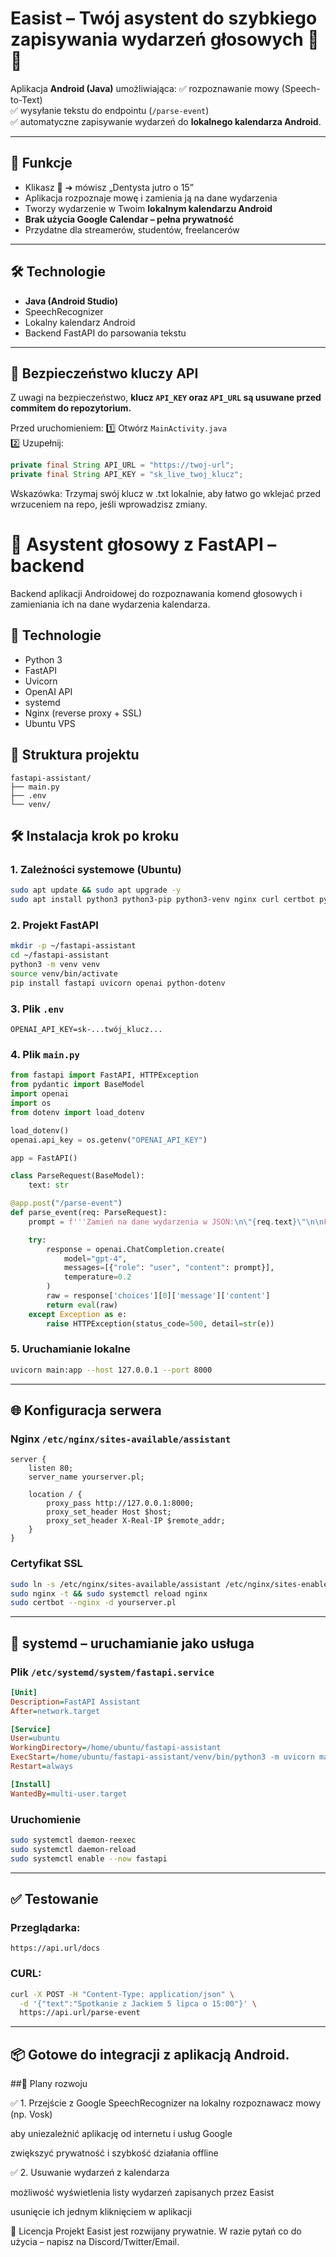 # Easist – Twój asystent do szybkiego zapisywania wydarzeń głosowych 📅🎤

Aplikacja **Android (Java)** umożliwiająca:
✅ rozpoznawanie mowy (Speech-to-Text)  
✅ wysyłanie tekstu do endpointu (`/parse-event`)  
✅ automatyczne zapisywanie wydarzeń do **lokalnego kalendarza Android**.

---

## 🚀 Funkcje
- Klikasz 🎤 ➔ mówisz „Dentysta jutro o 15”
- Aplikacja rozpoznaje mowę i zamienia ją na dane wydarzenia
- Tworzy wydarzenie w Twoim **lokalnym kalendarzu Android**
- **Brak użycia Google Calendar – pełna prywatność**
- Przydatne dla streamerów, studentów, freelancerów

---

## 🛠️ Technologie
- **Java (Android Studio)**
- SpeechRecognizer
- Lokalny kalendarz Android
- Backend FastAPI do parsowania tekstu

---

## 🔐 Bezpieczeństwo kluczy API

Z uwagi na bezpieczeństwo,
**klucz `API_KEY` oraz `API_URL` są usuwane przed commitem do repozytorium.**

Przed uruchomieniem:
1️⃣ Otwórz `MainActivity.java`  
2️⃣ Uzupełnij:
```java
private final String API_URL = "https://twoj-url";
private final String API_KEY = "sk_live_twoj_klucz";
```
Wskazówka:
Trzymaj swój klucz w .txt lokalnie, aby łatwo go wklejać przed wrzuceniem na repo, jeśli wprowadzisz zmiany.

# 📅 Asystent głosowy z FastAPI – backend

Backend aplikacji Androidowej do rozpoznawania komend głosowych i zamieniania ich na dane wydarzenia kalendarza.

## 🔧 Technologie
- Python 3
- FastAPI
- Uvicorn
- OpenAI API
- systemd
- Nginx (reverse proxy + SSL)
- Ubuntu VPS

## 🧱 Struktura projektu
```
fastapi-assistant/
├── main.py
├── .env
└── venv/
```

## 🛠️ Instalacja krok po kroku

### 1. Zależności systemowe (Ubuntu)
```bash
sudo apt update && sudo apt upgrade -y
sudo apt install python3 python3-pip python3-venv nginx curl certbot python3-certbot-nginx -y
```

### 2. Projekt FastAPI
```bash
mkdir -p ~/fastapi-assistant
cd ~/fastapi-assistant
python3 -m venv venv
source venv/bin/activate
pip install fastapi uvicorn openai python-dotenv
```

### 3. Plik `.env`
```env
OPENAI_API_KEY=sk-...twój_klucz...
```

### 4. Plik `main.py`
```python
from fastapi import FastAPI, HTTPException
from pydantic import BaseModel
import openai
import os
from dotenv import load_dotenv

load_dotenv()
openai.api_key = os.getenv("OPENAI_API_KEY")

app = FastAPI()

class ParseRequest(BaseModel):
    text: str

@app.post("/parse-event")
def parse_event(req: ParseRequest):
    prompt = f'''Zamień na dane wydarzenia w JSON:\n\"{req.text}\"\n\nFormat:\n{{\n  "title": "...",\n  "date": "RRRR-MM-DD",\n  "time": "GG:MM"\n}}'''

    try:
        response = openai.ChatCompletion.create(
            model="gpt-4",
            messages=[{"role": "user", "content": prompt}],
            temperature=0.2
        )
        raw = response['choices'][0]['message']['content']
        return eval(raw)
    except Exception as e:
        raise HTTPException(status_code=500, detail=str(e))
```

### 5. Uruchamianie lokalne
```bash
uvicorn main:app --host 127.0.0.1 --port 8000
```

---

## 🌐 Konfiguracja serwera

### Nginx `/etc/nginx/sites-available/assistant`
```nginx
server {
    listen 80;
    server_name yourserver.pl;

    location / {
        proxy_pass http://127.0.0.1:8000;
        proxy_set_header Host $host;
        proxy_set_header X-Real-IP $remote_addr;
    }
}
```

### Certyfikat SSL
```bash
sudo ln -s /etc/nginx/sites-available/assistant /etc/nginx/sites-enabled/
sudo nginx -t && sudo systemctl reload nginx
sudo certbot --nginx -d yourserver.pl
```

---

## 🚀 systemd – uruchamianie jako usługa

### Plik `/etc/systemd/system/fastapi.service`
```ini
[Unit]
Description=FastAPI Assistant
After=network.target

[Service]
User=ubuntu
WorkingDirectory=/home/ubuntu/fastapi-assistant
ExecStart=/home/ubuntu/fastapi-assistant/venv/bin/python3 -m uvicorn main:app --host 127.0.0.1 --port 8000
Restart=always

[Install]
WantedBy=multi-user.target
```

### Uruchomienie
```bash
sudo systemctl daemon-reexec
sudo systemctl daemon-reload
sudo systemctl enable --now fastapi
```

---

## ✅ Testowanie

### Przeglądarka:
`https://api.url/docs`

### CURL:
```bash
curl -X POST -H "Content-Type: application/json" \
  -d '{"text":"Spotkanie z Jackiem 5 lipca o 15:00"}' \
  https://api.url/parse-event
```

---

## 📦 Gotowe do integracji z aplikacją Android.


##🚧 Plany rozwoju

✅ 1. Przejście z Google SpeechRecognizer na lokalny rozpoznawacz mowy (np. Vosk)

aby uniezależnić aplikację od internetu i usług Google

zwiększyć prywatność i szybkość działania offline

✅ 2. Usuwanie wydarzeń z kalendarza

możliwość wyświetlenia listy wydarzeń zapisanych przez Easist

usunięcie ich jednym kliknięciem w aplikacji

📜 Licencja
Projekt Easist jest rozwijany prywatnie. W razie pytań co do użycia – napisz na Discord/Twitter/Email.
